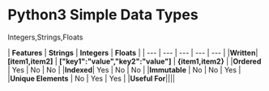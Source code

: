 # Python3 Simple Data Types
Integers,Strings,Floats

| <b>Features</b> | <b>Strings</b> | <b>Integers</b> | <b>Floats</b> |
| --- | --- | --- | --- | --- |
|<b>Written</b>| <b>[item1,item2]</b> | <b>["key1":"value","key2":"value"]</b> | <b>{item1,item2}</b> | 
|<b>Ordered</b> | Yes | No | No | 
|<b>Indexed</b>| Yes | No | No | 
|<b>Immutable</b> | No | No | Yes | 
|<b>Unique Elements</b> | No | Yes | Yes | 
|<b>Useful For</b>||||
